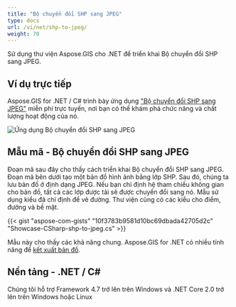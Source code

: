 ```yaml
---
title: "Bộ chuyển đổi SHP sang JPEG"
type: docs
url: /vi/net/shp-to-jpeg/
weight: 70
---
```


Sử dụng thư viện Aspose.GIS cho .NET để triển khai Bộ chuyển đổi SHP sang JPEG.

## **Ví dụ trực tiếp**

Aspose.GIS for .NET / C# trình bày ứng dụng ["Bộ chuyển đổi SHP sang JPEG"](https://products.aspose.app/gis/viewer/shp-to-jpeg) miễn phí trực tuyến, nơi bạn có thể khám phá chức năng và chất lượng hoạt động của nó.

![Ứng dụng Bộ chuyển đổi SHP sang JPEG](viewer.png)

## **Mẫu mã - Bộ chuyển đổi SHP sang JPEG**

Đoạn mã sau đây cho thấy cách triển khai Bộ chuyển đổi SHP sang JPEG. Đoạn mã bên dưới tạo một bản đồ hình ảnh bằng lớp SHP. Sau đó, chúng ta lưu bản đồ ở định dạng JPEG. Nếu bạn chỉ định hệ tham chiếu không gian cho bản đồ, tất cả các lớp được tải sẽ được chuyển đổi sang nó.
Mẫu sử dụng kiểu đã chỉ định để vẽ đường. Thư viện cũng có các kiểu cho điểm, đường và bề mặt.

{{< gist "aspose-com-gists" "10f3783b9581d10bc69dbada42705d2c" "Showcase-CSharp-shp-to-jpeg.cs" >}}

Mẫu này cho thấy các khả năng chung. Aspose.GIS for .NET có nhiều tính năng để [kết xuất bản đồ](https://docs.aspose.com/gis/net/map-rendering/).

## **Nền tảng - .NET / C#**

Chúng tôi hỗ trợ Framework 4.7 trở lên trên Windows và .NET Core 2.0 trở lên trên Windows hoặc Linux
